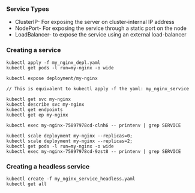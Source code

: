 ### Service Types   
- ClusterIP- For exposing the server on cluster-internal IP address
- NodePort- For exposing the service through a static port on the node
- LoadBalancer- to expose the service using an external load-balancer


### Creating a service

    kubectl apply -f my_nginx_depl.yaml
    kubectl get pods -l run=my-nginx -o wide

    kubectl expose deployment/my-nginx

    // This is equivalent to kubectl apply -f the yaml: my_nginx_service
    
    kubectl get svc my-nginx
    kubectl describe svc my-nginx
    kubectl get endpoints
    kubectl get ep my-nginx
    
    kubectl exec my-nginx-75897978cd-clnh6 -- printenv | grep SERVICE
    
    kubectl scale deployment my-nginx --replicas=0;
    kubectl scale deployment my-nginx --replicas=2;
    kubectl get pods -l run=my-nginx -o wide
    kubectl exec my-nginx-75897978cd-9zst8 -- printenv | grep SERVICE

### Creating a headless service

    kubectl create -f my_nginx_service_headless.yaml
    kubectl get all
